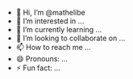 - 👋 Hi, I’m @mathelibe
- 👀 I’m interested in ...
- 🌱 I’m currently learning ...
- 💞️ I’m looking to collaborate on ...
- 📫 How to reach me ...
- 😄 Pronouns: ...
- ⚡ Fun fact: ...

<!---
mathelibe/mathelibe is a ✨ special ✨ repository because its `README.md` (this file) appears on your GitHub profile.
You can click the Preview link to take a look at your changes.
--->
